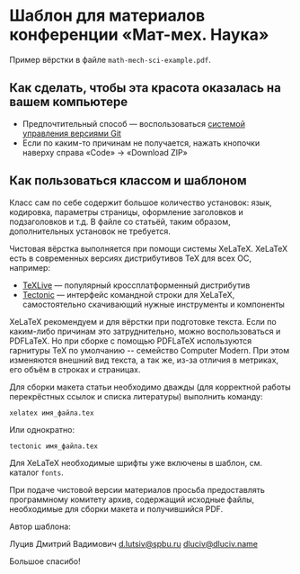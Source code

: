 Шаблон для материалов конференции «Мат-мех. Наука»
==================================================

Пример вёрстки в файле `math-mech-sci-example.pdf`.

Как сделать, чтобы эта красота оказалась на вашем компьютере
------------------------------------------------------------

* Предпочтительный способ — воспользоваться [системой управления версиями Git](https://git-scm.com/)
* Если по каким-то причинам не получается, нажать кнопочки наверху справа «Code» → «Download ZIP»

Как пользоваться классом и шаблоном
-----------------------------------

Класс  сам  по  себе  содержит  большое  количество  установок:  язык,
кодировка, параметры страницы, оформление заголовков и подзаголовков и
т.д. В  файле со статьёй,  таким образом, дополнительных  установок не
требуется.

Чистовая вёрстка выполняется при помощи системы XeLaTeX.
XeLaTeX есть в современных версиях дистрибутивов TeX для всех ОС, например:

* [TeXLive](https://www.tug.org/texlive/) — популярный кроссплатформенный дистрибутив
* [Tectonic](https://tectonic-typesetting.github.io/) — интерфейс командной строки для XeLaTeX, самостоятельно скачивающий нужные инструменты и компоненты

XeLaTeX рекомендуем и для вёрстки при подготовке текста. Если по каким-либо
причинам это затруднительно, можно воспользоваться и PDFLaTeX.
Но при  сборке с помощью  PDFLaTeX используются гарнитуры  TeX по
умолчанию --  семейство Computer  Modern. При этом  изменяются внешний
вид текста, а так же, из-за отличия  в метриках, его объём в строках и
страницах.

Для  сборки макета  статьи  необходимо дважды  (для корректной  работы
перекрёстных ссылок и списка литературы) выполнить команду:

    xelatex имя_файла.tex

Или однократно:

    tectonic имя_файла.tex

Для XeLaTeX необходимые шрифты уже включены в шаблон, см. каталог `fonts`.

При   подаче   чистовой   версии  материалов   просьба   предоставлять
программному  комитету архив,  содержащий исходные  файлы, необходимые
для сборки макета и получившийся PDF.

Автор шаблона:

Луцив Дмитрий Вадимович
d.lutsiv@spbu.ru
dluciv@dluciv.name

Большое спасибо!
